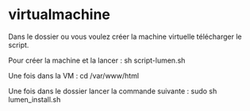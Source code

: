 # virtualmachine


Dans le dossier ou vous voulez créer la machine virtuelle télécharger le script.


Pour créer la machine et la lancer :
sh script-lumen.sh

Une fois dans la VM :
cd /var/www/html

Une fois dans le dossier lancer la commande suivante :
sudo sh lumen_install.sh
